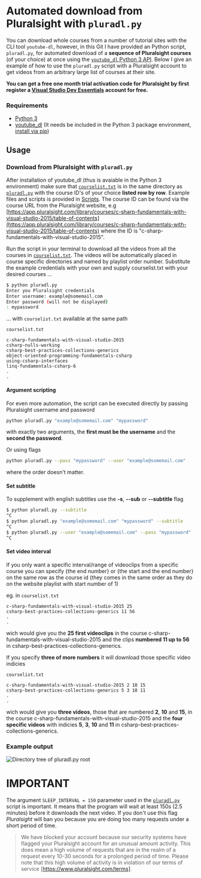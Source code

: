 # Automated download from Pluralsight with `pluradl.py`

You can download whole courses from a number of tutorial sites with the CLI tool `youtube-dl`, however, in this Git I have provided an Python script, `pluradl.py`, for automated download of a **sequence of Pluralsight courses** (of your choice) at once using the [`youtube_dl` Python 3 API](https://github.com/ytdl-org/youtube-dl). Below I give an example of how to use the `pluradl.py` script with a Pluralsight account to get videos from an arbitrary large list of courses at their site.

**You can get a free one month trial activation code for Pluralsight by first register a [Visual Studio Dev Essentials](https://www.visualstudio.com/dev-essentials/) account for free.**

### Requirements
* [Python 3](https://www.python.org/)
* [youtube_dl](https://ytdl-org.github.io/youtube-dl/) (It needs be included in the Python 3 package environment, [install via pip](https://github.com/rojter-tech/pluradl.py/wiki/Install-youtube_dl-Python-3-API-(Any-OS)))

## Usage

### Download from **Pluralsight** with `pluradl.py`
After installation of youtube_dl (thus is avaiable in the Python 3 environment) make sure that [`courselist.txt`](https://github.com/rojter-tech/pluradl.py/blob/master/courselist.txt) is in the same directory as [`pluradl.py`](https://github.com/rojter-tech/pluradl.py/blob/master/pluradl.py) with the course ID's of your choice **listed row by row**. Example files and scripts is provided in [Scripts](https://github.com/rojter-tech/pluradl.py/tree/master/Scripts). The course ID can be found via the course URL from the Pluralsight website, e.g [https://app.pluralsight.com/library/courses/c-sharp-fundamentals-with-visual-studio-2015/table-of-contents](https://app.pluralsight.com/library/courses/c-sharp-fundamentals-with-visual-studio-2015/table-of-contents) where the ID is "c-sharp-fundamentals-with-visual-studio-2015".

Run the script in your terminal to download all the videos from all the courses in [`courselist.txt`](https://github.com/rojter-tech/pluradl.py/blob/master/courselist.txt). The videos will be automatically placed in course specific directories and named by playlist order number. Substitute the example credentials with your own and supply courselist.txt with your desired courses ...

```bash
$ python pluradl.py
Enter you Pluralsight credentials
Enter username: example@somemail.com
Enter password (will not be displayed)
: mypassword
```

... with `courselist.txt` available at the same path

`courselist.txt`
```notepad
c-sharp-fundamentals-with-visual-studio-2015
csharp-nulls-working
csharp-best-practices-collections-generics
object-oriented-programming-fundamentals-csharp
using-csharp-interfaces
linq-fundamentals-csharp-6
.
.
```

#### Argument scripting
For even more automation, the script can be executed directly by passing Pluralsight username and password

```bash
python pluradl.py "example@somemail.com" "mypassword"
```
with exactly two arguments, the **first must be the username** and the **second the password**.

Or using flags

```bash
python pluradl.py --pass "mypassword" --user "example@somemail.com"
```
where the order doesn't matter.

#### Set subtitle
To supplement with english subtitles use the **-s**, **--sub** or **--subtitle** flag
```bash
$ python pluradl.py --subtitle
^C
$ python pluradl.py "example@somemail.com" "mypassword" --subtitle
^C
$ python pluradl.py --user "example@somemail.com" --pass "mypassword" --subtitle
^C
```

#### Set video interval
If you only want a specific interval/range of videoclips from a specific course you can specify {the end number} or {the start and the end number} on the same row as the course id (they comes in the same order as they do on the website playlist with start number of 1)

eg. in `courselist.txt`    
```notepad
c-sharp-fundamentals-with-visual-studio-2015 25
csharp-best-practices-collections-generics 11 56
.
.
```

wich would give you the **25 first videoclips** in the course c-sharp-fundamentals-with-visual-studio-2015 and the clips **numbered 11 up to 56** in csharp-best-practices-collections-generics.

If you specify **three of more numbers** it will download those specific video indicies

`courselist.txt`    
```notepad
c-sharp-fundamentals-with-visual-studio-2015 2 10 15
csharp-best-practices-collections-generics 5 3 10 11
.
.
```

wich would give you **three videos**, those that are numbered **2**, **10** and **15**, in the course c-sharp-fundamentals-with-visual-studio-2015 and the **four specific videos** with indicies **5**, **3**, **10** and **11** in csharp-best-practices-collections-generics.

### Example output

![Directory tree of pluradl.py root](https://raw.githubusercontent.com/rojter-tech/pluradl.py/master/Image/example_output_tree.png)

# IMPORTANT
The argument `SLEEP_INTERVAL = 150` parameter used in the [`pluradl.py`](https://github.com/rojter-tech/pluradl.py/blob/master/pluradl.py) script is important. It means that the program will wait at least 150s (2.5 minutes) before it downloads the next video. If you don't use this flag _Pluralsight_ will ban you because you are doing too many requests under a short period of time.

>We have blocked your account because our security systems have flagged your Pluralsight account for an unusual amount activity. This does mean a high volume of requests that are in the realm of a request every 10-30 seconds for a prolonged period of time. Please note that this high volume of activity is in violation of our terms of service [https://www.pluralsight.com/terms].
